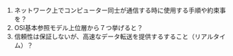 1. ネットワーク上でコンピューター同士が通信する時に使用する手順や約束事を？
2. OSI基本参照モデル上位層から７つ挙げると？
3. 信頼性は保証しないが、高速なデータ転送を提供するすること（リアルタイム）？
